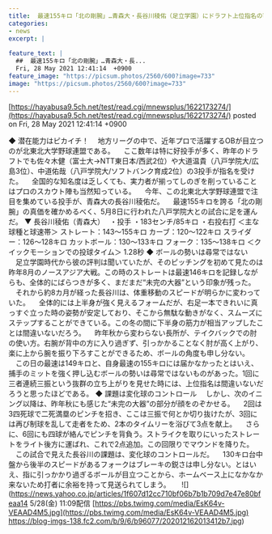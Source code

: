```yaml
---
title:  最速155キロ「北の剛腕」…青森大・長谷川稜佑（足立学園）にドラフト上位指名の可能性？  
categories:
- news
excerpt: |
  
feature_text: |
  ##  最速155キロ「北の剛腕」…青森大・長...
  Fri, 28 May 2021 12:41:14  +0900
feature_image: "https://picsum.photos/2560/600?image=733"
image: "https://picsum.photos/2560/600?image=733"
---
```


[https://hayabusa9.5ch.net/test/read.cgi/mnewsplus/1622173274/](https://hayabusa9.5ch.net/test/read.cgi/mnewsplus/1622173274/)
posted on Fri, 28 May 2021 12:41:14  +0900

<!--more-->

◆ 潜在能力はピカイチ！ 　地方リーグの中で、近年プロで活躍するOBが目立つのが北東北大学野球連盟である。 　ここ数年は特に好投手が多く、昨年のドラフトでも佐々木健（富士大→NTT東日本/西武2位）や大道温貴（八戸学院大/広島3位）、中道佑哉（八戸学院大/ソフトバンク育成2位）の3投手が指名を受けた。 　全国的な知名度は乏しくても、実力者が揃ってしのぎを削っていることはプロのスカウト陣も当然知っている。 　今年、この北東北大学野球連盟で注目を集めている投手が、青森大の長谷川稜佑だ。 　最速155キロを誇る「北の剛腕」の真価を確かめるべく、5月8日に行われた八戸学院大との試合に足を運んだ。 ▼ 長谷川稜佑（青森大）　 ・投手 ・183センチ/85キロ ・右投右打 ＜主な球種と球速帯＞ ストレート：143〜155キロ カーブ：120〜122キロ スライダー：126〜128キロ カットボール：130〜133キロ フォーク：135〜138キロ ＜クイックモーションでの投球タイム＞ 1.28秒 ◆ ボールの勢いは尋常ではない 　足立学園時代から彼の評判は聞いていたが、そのピッチングを初めて見たのは昨年8月のノースアジア大戦。この時のストレートは最速146キロを記録しながらも、全体的にばらつきが多く、まだまだ“未完の大器”という印象が残った。 　それから約8カ月が経った長谷川は、体重移動のスピードが明らかに変わっていた。 　全体的には上半身が強く見えるフォームだが、右足一本できれいに真っすぐ立った時の姿勢が安定しており、そこから無駄な動きがなく、スムーズにステップすることができている。この冬の間に下半身の筋力が相当アップしたことは間違いないだろう。 　昨年秋から変わらない長所が、テイクバックでの肘の使い方。右腕が背中の方に入り過ぎず、引っかかることなく肘が高く上がり、楽に上から腕を振り下ろすことができるため、ボールの角度も申し分ない。 　この日の最速は149キロと、自身最速の155キロには届かなかったとはいえ、捕手のミットを強く押し込むボールの勢いは尋常ではないものがあった。1回に三者連続三振という抜群の立ち上がりを見せた時には、上位指名は間違いないだろうと思ったほどである。 ◆ 課題は変化球のコントロール 　しかし、次のイニング以降は、昨年秋にも感じた“未完の大器”の部分が顔をのぞかせる。 　2回は3四死球で二死満塁のピンチを招き、ここは三振で何とか切り抜けたが、3回には再び制球を乱して走者をため、2本のタイムリーを浴びて3点を献上。 　さらに、6回にも四球が絡んでピンチを背負う。ストライクを取りにいったストレートをライト後方に運ばれ、これで2点追加。この回限りでマウンドを降りた。 　この試合で見えた長谷川の課題は、変化球のコントロールだ。 　130キロ台中盤から後半のスピードがあるフォークはブレーキの鋭さは申し分ない。とはいえ、指に引っかかり過ぎるボールが目立つことから、ホームベース上になかなか来ないため打者に余裕を持って見送られてしまう。 　 ![](https://news.yahoo.co.jp/articles/1f607d12cc710bf06b7b1b709d7e47e80bfeaa14 5/28(金) 11:09配信 [https://pbs.twimg.com/media/EsK64v-VEAAD4M5.jpg](https://pbs.twimg.com/media/EsK64v-VEAAD4M5.jpg) https://blog-imgs-138.fc2.com/b/9/6/b96077/202012162013412b7.jpg)
